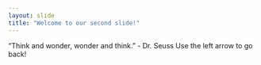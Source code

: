 ```yaml
---
layout: slide
title: "Welcome to our second slide!"
---
```

“Think and wonder, wonder and think.” - Dr. Seuss
Use the left arrow to go back!
